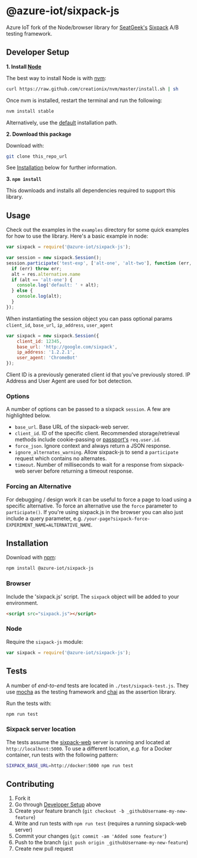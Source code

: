 # @azure-iot/sixpack-js

Azure IoT fork of the Node/browser library for [SeatGeek's](https://seatgeek.com) [Sixpack](http://sixpack.seatgeek.com) A/B testing framework.


## Developer Setup

__1. Install [Node](https://nodejs.org)__

The best way to install Node is with [nvm](https://github.com/creationix/nvm):
```sh
curl https://raw.github.com/creationix/nvm/master/install.sh | sh
```

Once nvm is installed, restart the terminal and run the following:
```sh
nvm install stable
```

Alternatively, use the [default](https://nodejs.org/en/) installation path.

__2. Download this package__

Download with:
```sh
git clone this_repo_url
```

See [Installation](#installation) below for further information.

__3. `npm install`__

This downloads and installs all dependencies required to support this library.


## Usage

Check out the examples in the `examples` directory for some quick examples for how to use the library. Here's a basic example in node:
```js
var sixpack = require('@azure-iot/sixpack-js');

var session = new sixpack.Session();
session.participate('test-exp', ['alt-one', 'alt-two'], function (err, res) {
  if (err) throw err;
  alt = res.alternative.name
  if (alt == 'alt-one') {
    console.log('default: ' + alt);
  } else {
    console.log(alt);
  }
});
```

When instantiating the session object you can pass optional params `client_id`, `base_url`, `ip_address`, `user_agent`
```js
var sixpack = new sixpack.Session({
    client_id: 12345,
    base_url: 'http://google.com/sixpack',
    ip_address: '1.2.2.1',
    user_agent: 'ChromeBot'
});
```

Client ID is a previously generated client id that you've previously stored. IP Address and User Agent are used for bot detection.

### Options
A number of options can be passed to a sixpack `session`. A few are highlighted below.

- `base_url`. Base URL of the sixpack-web server.
- `client_id`. ID of the specific client. Recommended storage/retrieval methods include cookie-passing or [passport's](http://passportjs.org) `req.user.id`.
- `force_json`. Ignore context and always return a JSON response.
- `ignore_alternates_warning`. Allow sixpack-js to send a `participate` request which contains no alternates.
- `timeout`. Number of milliseconds to wait for a response from sixpack-web server before returning a timeout response.

### Forcing an Alternative
For debugging / design work it can be useful to force a page to load
using a specific alternative. To force an alternative use the `force`
parameter to `participate()`. If you're using sixpack.js in the
browser you can also just include a query parameter,
e.g. `/your-page?sixpack-force-EXPERIMENT_NAME=ALTERNATIVE_NAME`.


## Installation

Download with [npm](https://www.npmjs.com):
```sh
npm install @azure-iot/sixpack-js
```

### Browser
Include the 'sixpack.js' script. The `sixpack` object will be added to your environment.
``` html
<script src="sixpack.js"></script>
```

### Node
Require the `sixpack-js` module:
``` javascript
var sixpack = require('@azure-iot/sixpack-js');
```


## Tests

A number of _end-to-end_ tests are located in `./test/sixpack-test.js`. They use [mocha](https://mochajs.org) as the testing framework and [chai](http://chaijs.com) as the assertion library.

Run the tests with:
```sh
npm run test
```

### Sixpack server location
The tests assume the [sixpack-web](https://github.com/seatgeek/sixpack) server is running and located at `http://localhost:5000`. To use a different location, _e.g._ for a Docker container, run tests with the following pattern:
```sh
SIXPACK_BASE_URL=http://docker:5000 npm run test
```


## Contributing

1. Fork it
2. Go through [Developer Setup](#developer-setup) above
2. Create your feature branch (`git checkout -b _githubUsername-my-new-feature`)
3. Write and run tests with `npm run test` (requires a running sixpack-web server)
4. Commit your changes (`git commit -am 'Added some feature'`)
5. Push to the branch (`git push origin _githubUsername-my-new-feature`)
6. Create new pull request
